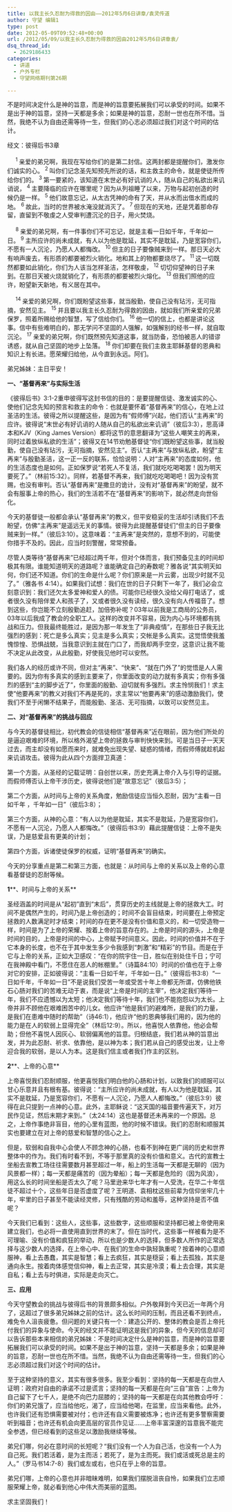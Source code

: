 ```yaml
---
title: 以我主长久忍耐为得救的因由——2012年5月6日讲章/袁灵传道
author: 守望 编辑1
type: post
date: 2012-05-09T09:52:48+00:00
url: /2012/05/09/以我主长久忍耐为得救的因由2012年5月6日讲章袁/
dsq_thread_id:
  - 2629186433
categories:
  - 讲道
  - 户外专栏
  - 守望网络期刊第26期

---
```

不是时间决定什么是神的旨意，而是神的旨意要拓展我们可以承受的时间。如果不是出于神的旨意，坚持一天都是多余；如果是神的旨意，忍耐一世也在所不惜。当然，我绝不认为自由还需等待一生，但我们的心志必须超过我们对这个时间的估计。

<!--more-->经文：彼得后书3章

<p align="left">
  <sup><sup>       </sup>1 </sup>亲爱的弟兄啊，我现在写给你们的是第二封信。这两封都是提醒你们，激发你们诚实的心。<sup> 2 </sup>叫你们记念圣先知预先所说的话，和主救主的命令，就是使徒所传给你们的。<sup> 3 </sup>第一要紧的，该知道在末世必有好讥诮的人，随从自己的私欲出来讥诮说，<sup> 4 </sup>主要降临的应许在哪里呢？因为从列祖睡了以来，万物与起初创造的时候仍是一样。<sup> 5 </sup>他们故意忘记，从太古凭神的命有了天，并从水而出借水而成的地。 <sup>6 </sup>故此，当时的世界被水淹没就消灭了。<sup> 7 </sup>但现在的天地，还是凭着那命存留，直留到不敬虔之人受审判遭沉沦的日子，用火焚烧。
</p>

<p align="left">
  <sup><sup>       </sup>8 </sup>亲爱的弟兄啊，有一件事你们不可忘记，就是主看一日如千年，千年如一日。<sup> 9 </sup>主所应许的尚未成就，有人以为他是耽延，其实不是耽延，乃是宽容你们，不愿有一人沉沦，乃愿人人都悔改。<sup> 10 </sup>但主的日子要像贼来到一样。那日天必大有响声废去，有形质的都要被烈火销化。地和其上的物都要烧尽了。<sup> 11 </sup>这一切既然都要如此销化，你们为人该当怎样圣洁，怎样敬虔，<sup> 12 </sup>切切仰望神的日子来到。在那日天被火烧就销化了，有形质的都要被烈火熔化。 <sup>13 </sup>但我们照他的应许，盼望新天新地，有义居在其中。
</p>

<p align="left">
  <sup><sup>       </sup>14 </sup>亲爱的弟兄啊，你们既盼望这些事，就当殷勤，使自己没有玷污，无可指摘，安然见主。 <sup>15 </sup>并且要以我主长久忍耐为得救的因由，就如我们所亲爱的兄弟保罗，照着所赐给他的智慧，写了信给你们。<sup> 16 </sup>他一切的信上，也都是讲论这事。信中有些难明白的，那无学问不坚固的人强解，如强解别的经书一样，就自取沉沦。<sup> 17 </sup>亲爱的弟兄啊，你们既然预先知道这事，就当防备，恐怕被恶人的错谬诱惑，就从自己坚固的地步上坠落。<sup> 18 </sup>你们却要在我们主救主耶稣基督的恩典和知识上有长进。愿荣耀归给他，从今直到永远。阿们。
</p>

<p align="left">
  弟兄姊妹：主日平安！
</p>

**一、“基督再来”与实际生活**

《彼得后书》3:1-2重申彼得写这封书信的目的：是要提醒信徒、激发诚实的心、使他们记念先知的预言和救主的命令：也就是要怀着“基督再来”的信心，在地上过圣洁的生活。彼得之所以提醒这些，是因为有“假师傅”兴起，他们否认“主再来”的应许。彼得说“末世必有好讥诮的人随从自己的私欲出来讥诮”（彼后3:3），思高译本和KJV（King James Version）都将这节的意思翻译为“这些人嘲笑主的再来，同时过着放纵私欲的生活”；彼得又在14节劝勉基督徒“你们既盼望这些事，就当殷勤，使自己没有玷污，无可指摘，安然见主”。否认“主再来”与放纵私欲，盼望“主再来”与殷勤圣洁，这一正一反的联系，恰恰说明：人对“主再来”的态度如何，他的生活态度也是如何。正如保罗说“若死人不复活，我们就吃吃喝喝罢！因为明天要死了。”（林前15:32）。同样，若基督不再来，我们就吃吃喝喝吧！因为没有赏赐，也没有审判。否认“基督再来”是撒旦的诡计，没有对“基督再来”的盼望，就不会有服事上帝的热心，我们的生活若不在“基督再来”的影响下，就必然走向世俗化。

今天的基督徒一般都会承认“基督再来”的教义，但平安稳妥的生活却引诱我们不去盼望，仿佛“主再来”是遥远无关的事情。彼得为此提醒基督徒们“但主的日子要像贼来到一样。”（彼后3:10）。这意味着：“主再来”是突然的，意想不到的，可能使你措手不及的。因此，应当时刻警醒，常常预备。

尽管人类等待“基督再来”已经超过两千年，但对个体而言，我们预备见主的时间却极其有限。谁能知道明天的道路呢？谁能确定自己的寿数呢？雅各说“其实明天如何，你们还不知道。你们的生命是什么呢？你们原来是一片云雾，出现少时就不见了。”（雅各书 4:14）。如果我们试想：我们在世的日子只剩下一年了，我们必会立刻意识到：我们还欠太多爱神和爱人的债。可能你已经很久没给父母打电话了，或者很久没有陪伴爱人和孩子了，又或者很久没有读经，很久没有向人传福音了。想到这些，你岂能不立刻殷勤追赶，加倍弥补呢？03年以前我是工商局的公务员，03年以后我成了教会的全职工人。这样的改变并不容易，因为内心与环境都有挑战和压力。但我最终能胜过，是因为那一年发生了“非典疫情”，在那些日子我无比强烈的感到：死亡是多么真实；见主是多么真实；交帐是多么真实。这觉悟使我羞愧惊惶、恐惧战兢，当我意识到主就在门口了，而我却两手空空，这意识让我不能不决定从此改变，从此殷勤，好使我见他时可以安然。

我们各人的经历或许不同，但对主“再来”、“快来”、“就在门外了”的觉悟是人人需要的。因为你有多真实的感到主要来了，你里面改变的动力就有多真实；你有多强烈的感到“主的脚步近了”，你里面的殷勤、迫切就有多强烈。求主怜悯我们！求主使“他要再来”的教义对我们不再是死的，求主常以“他要再来”的感动激励我们，使我们不至于闲懒不结果子，而能殷勤、圣洁、无可指摘，以致可以安然见主。

**二、对“基督再来”的挑战与回应**

与今天的基督徒相比，初代教会的信徒相信“基督再来”近在眼前，因为他们所处的是逼迫艰难的环境，所以格外渴望上帝的拯救与审判快快来到。可是当日子一天天过去，而主却没有如愿而来时，就难免出现失望、疑惑的情绪，而假师傅就趁机起来讥诮攻击。彼得为此从四个方面捍卫真道：

第一个方面，从圣经的记载证明：自创世以来，历史充满上帝介入与引导的证据。而假师傅否认上帝干涉历史，彼得说他们是“故意忘记”（彼后3:5）；

第二个方面，从时间与上帝的关系角度，勉励信徒应当恒久忍耐，因为“主看一日如千年 ，千年如一日”（彼后3:8）；

第三个方面，从神的心意：“有人以为他是耽延，其实不是耽延，乃是宽容你们，不愿有一人沉沦，乃愿人人都悔改。”（彼得后书3:9）藉此提醒信徒：上帝不是失误，乃是慈爱且有更美的计划；

第四个方面，诉诸使徒保罗的权威，证明“基督再来”的确实。

今天的分享重点是第二和第三方面，也就是：从时间与上帝的关系以及上帝的心意看基督徒的忍耐等候。

**1****、时间与上帝的关系**

圣经涵盖的时间是从“起初”直到“末后”，贯穿历史的主线就是上帝的拯救大工。时间不是偶然产生的，时间乃是上帝创造的；时间不会盲目结束，时间要在上帝预定拯救的人数满足时才结束；时间的存在更不是没有价值和意义的，和一切受造物一样，时间是为了上帝的荣耀、按着上帝的旨意存在的。上帝是时间的源头，上帝是时间的目的，上帝是时间的中心，上帝赋予时间意义。因此，时间的价值并不在于它本身的长度，也不在于其中发生多少令我感到“刺激”和“精彩”的节目。而是在于它与上帝的关系，正如大卫感叹：“在你的院宇住一日，胜似在别处住千日；宁可在我神殿中看门，不愿住在恶人的帐棚里。”（诗篇84:10）时间的价值也在于上帝对它的安排，正如彼得说：“主看一日如千年，千年如一日。”（彼得后书3:8）“一日如千年，千年如一日”不是说我们受苦一年或受苦十年上帝都无所谓，仿佛他铁石心肠对我们的苦难无动于衷，而是说“上帝是时间的主宰”，他决定我们等待一年，我们不应遗憾以为太短；他决定我们等待十年，我们也不能抱怨以为太长。上帝并非不顾他在艰难困苦中的儿女。他应许“他是我们的避难所，是我们的力量，是我们在患难中随时的帮助”（诗46:1），他应许“他的恩典够我们用的，因为他的能力是在人的软弱上显得完全”（林后12:9）。所以，他喜悦人依靠他，他必会帮助；但他不喜悦人因灰心、软弱偏离他的旨意。归根结底，我们若从神的旨意出发，并为此忍耐、祈求、依靠他，是以神为本；我们若从自己的感受出发，让上帝迎合我的软弱，是以人为本。这是我们信主或者我们作主的区别。

**2****、上帝的心意**

上帝喜悦我们忍耐顺服，他更喜悦我们明白他的心肠和计划，以致我们的顺服可以甘心乐意并且有根有基。彼得说：“主所应许的尚未成就，有人以为他是耽延，其实不是耽延，乃是宽容你们，不愿有一人沉沦，乃愿人人都悔改。”（彼后3:9）彼得在此只提到一点神的心意。此外，主耶稣说：“这天国的福音要传遍天下，对万民作见证，然后末期才来到。”（太24:14）这也是基督还未再来的一个原因。总之，上帝作事绝非盲目，他的心里有蓝图，他的时候不错误。我们的忍耐和顺服其实也要建立在对上帝的慈爱和智慧的信心之上。

但是，软弱和自我中心会使人不顾念神的心肠，也看不到神在更广阔的历史和世界整体中的作为。我们有时看不到，不等于那里真的没有价值和意义。古代的宣教士坐船去宣教工场往往需要数月甚至超过一年，船上的生活每一天都是无聊的（因为风景都一样）；每一天都是痛苦的（因为晕船）；每一天都是危险的（因为风浪），用这么长的时间坐船是否太久了呢？马里逊来华七年才有一人受洗，在华二十年信徒不超过十个，这些年日是否虚度了呢？王明道、袁相枕这些前辈为信仰坐牢几十年，牢里的日子甚至不能读经灵修，只有残酷的劳动和羞辱，这种坚持是否不值呢？

今天我们已看到：这些人，这些事，这些数字，这些顺服和坚持都已被上帝使用来建立我们，也必将一直使用直到世界的末了。但在当时代，这些事一样被看为是不可理喻、没有价值和疯狂的举动，所以也是少数人的选择，但多数人所作的正常选择与这少数人的选择，在上帝心中、在我们的生命中孰轻孰重呢？按着神的心意顺服神，看上去愚蠢，其实是智慧；看上去疯狂，其实是穏妥；看上去孤独，其实是通向永生。按着肉体感觉信仰神，看上去正常，其实是冷漠；看上去合理，其实是自私；看上去与时俱进，实际是走向灭亡。

**三、应用**

今天守望教会的挑战与彼得后书的背景颇多相似。户外敬拜到今天已近一年两个月了，这超过了很多弟兄姊妹之前的估计。这么长时间的压制，而且还看不到终点，难免令人沮丧疲惫。但问题的关键只有一个：建造公开的、整体的教会是否上帝托付我们的异象与使命。今天的经文并不能证明这是我们的异象，但今天的信息却可以告诉那些本来相信的弟兄姊妹：不是时间决定什么是神的旨意，而是神的旨意要拓展我们可以承受的时间。如果不是出于神的旨意，坚持一天都是多余；如果是神的旨意，忍耐一世也在所不惜。当然，我绝不认为自由还需等待一生，但我们的心志必须超过我们对这个时间的估计。

至于这种坚持的意义，其实有很多很多。我至少看到：坚持的每一天都是在向世人证明：政府对自由的承诺不过是谎言；坚持的每一天都是在向“三自”宣告：上帝为自己留下了七千人，是绝不向巴力屈膝的；坚持的每一天都是在向其他教会呼吁：你们的弟兄饿了，应当给他吃，渴了，应当给他喝，在监里，应当来看他。此外，也许我们还有恐惧需要被对付；也许还有自义需要被炼净；也许还有更多警察需要听到福音；也许还有机会向更高层的官员作见证……上帝丰富深邃的旨意我不能完全参透，但已经看到的这些足以激励我继续等候。

弟兄们哪，何必在意时间的长短呢？“我们没有一个人为自己活，也没有一个人为自己死。我们若活着，是为主而活；若死了，是为主而死。我们或活或死总是主的人。”（罗马书14:7-8）我们或左或右，也只在乎上帝的旨意。

弟兄们哪，上帝的心意也并非暗昧难明，如果我们摆脱沮丧自怜，如果我们立志顺服荣耀上帝，就必看到他心中伟大而美丽的蓝图。

求主坚固我们！